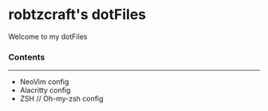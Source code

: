 # robtzcraft's dotFiles

Welcome to my dotFiles

### Contents
--- 

* NeoVim config
* Alacritty config
* ZSH // Oh-my-zsh config
